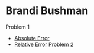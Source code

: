 # Brandi Bushman
Problem 1  
  * [Absolute Error](https://github.com/brandibushman/Math-4610-USU-Keobbe/blob/master/Software%20Manual%20Folder/Absolute%20Error.md)
  * [Relative Error](https://github.com/brandibushman/Math-4610-USU-Keobbe/blob/master/Software%20Manual%20Folder/Relative%20Error.md)
[Problem 2](https://github.com/brandibushman/Math-4610-USU-Keobbe/blob/master/Practice/Maybe%20problem%202.2.md)
